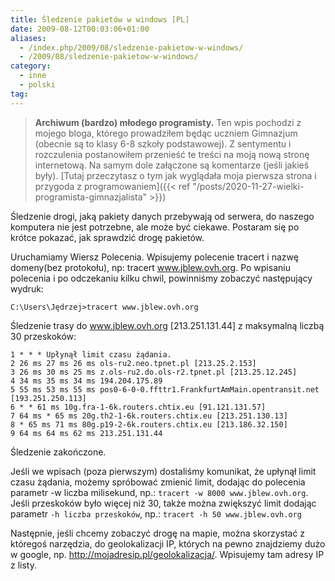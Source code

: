 ```yaml
---
title: Śledzenie pakietów w windows [PL]
date: 2009-08-12T00:03:06+01:00
aliases:
  - /index.php/2009/08/sledzenie-pakietow-w-windows/
  - /2009/08/sledzenie-pakietow-w-windows/
category:
  - inne
  - polski
tag:
---
```



> **Archiwum (bardzo) młodego programisty.** Ten wpis pochodzi z mojego bloga, którego prowadziłem będąc uczniem Gimnazjum (obecnie są to klasy 6-8 szkoły podstawowej). Z sentymentu i rozczulenia postanowiłem przenieść te treści na moją nową stronę internetową. Na samym dole załączone są komentarze (jeśli jakieś były). [Tutaj przeczytasz o tym jak wyglądała moja pierwsza strona i przygoda z programowaniem]({{< ref "/posts/2020-11-27-wielki-programista-gimnazjalista" >}})
> 

Śledzenie drogi, jaką pakiety danych przebywają od serwera, do naszego komputera nie jest potrzebne, ale może być ciekawe. Postaram się po krótce pokazać, jak sprawdzić drogę pakietów.

Uruchamiamy Wiersz Polecenia.
Wpisujemy polecenie tracert i nazwę domeny(bez protokołu), np: tracert www.jblew.ovh.org. Po wpisaniu polecenia i po odczekaniu kilku chwil, powinniśmy zobaczyć następujący wydruk:

```
C:\Users\Jędrzej>tracert www.jblew.ovh.org
```

Śledzenie trasy do www.jblew.ovh.org [213.251.131.44]
z maksymalną liczbą 30 przeskoków:

```
1 * * * Upłynął limit czasu żądania.
2 26 ms 27 ms 26 ms ols-ru2.neo.tpnet.pl [213.25.2.153]
3 26 ms 30 ms 25 ms z.ols-ru2.do.ols-r2.tpnet.pl [213.25.12.245]
4 34 ms 35 ms 34 ms 194.204.175.89
5 55 ms 53 ms 55 ms pos0-6-0-0.ffttr1.FrankfurtAmMain.opentransit.net [193.251.250.113]
6 * * 61 ms 10g.fra-1-6k.routers.chtix.eu [91.121.131.57]
7 64 ms * 65 ms 20g.th2-1-6k.routers.chtix.eu [213.251.130.13]
8 * 65 ms 71 ms 80g.p19-2-6k.routers.chtix.eu [213.186.32.150]
9 64 ms 64 ms 62 ms 213.251.131.44
```

Śledzenie zakończone.

Jeśli we wpisach (poza pierwszym) dostaliśmy komunikat, że upłynął limit czasu żądania, możemy spróbować zmienić limit, dodając do polecenia parametr -w liczba milisekund, np.: `tracert -w 8000 www.jblew.ovh.org`. Jeśli przeskoków było więcej niż 30, także można zwiększyć limit dodając parametr `-h liczba przeskoków`, np.: `tracert -h 50 www.jblew.ovh.org`

Następnie, jeśli chcemy zobaczyć drogę na mapie, można skorzystać z któregoś narzędzia, do geolokalizacji IP, których na pewno znajdziemy dużo w google, np. http://mojadresip.pl/geolokalizacja/. Wpisujemy tam adresy IP z listy.